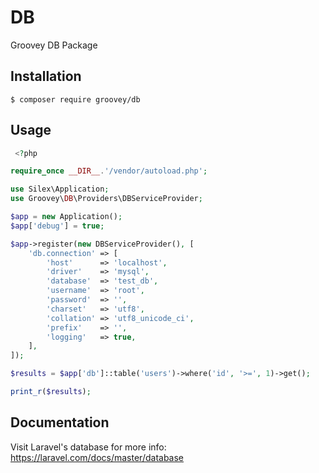 # DB

Groovey DB Package

## Installation

    $ composer require groovey/db

## Usage

```php
 <?php

require_once __DIR__.'/vendor/autoload.php';

use Silex\Application;
use Groovey\DB\Providers\DBServiceProvider;

$app = new Application();
$app['debug'] = true;

$app->register(new DBServiceProvider(), [
    'db.connection' => [
        'host'      => 'localhost',
        'driver'    => 'mysql',
        'database'  => 'test_db',
        'username'  => 'root',
        'password'  => '',
        'charset'   => 'utf8',
        'collation' => 'utf8_unicode_ci',
        'prefix'    => '',
        'logging'   => true,
    ],
]);

$results = $app['db']::table('users')->where('id', '>=', 1)->get();

print_r($results);
```

## Documentation

Visit Laravel's database for more info:
https://laravel.com/docs/master/database